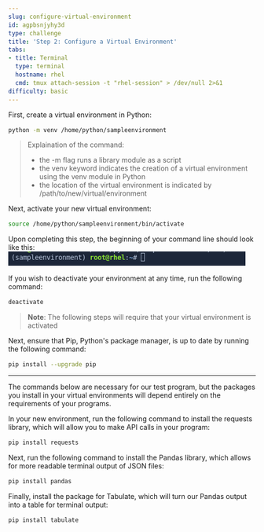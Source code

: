 ```yaml
---
slug: configure-virtual-environment
id: agpbsnjyhy3d
type: challenge
title: 'Step 2: Configure a Virtual Environment'
tabs:
- title: Terminal
  type: terminal
  hostname: rhel
  cmd: tmux attach-session -t "rhel-session" > /dev/null 2>&1
difficulty: basic
---
```

First, create a virtual environment in Python:

```bash
python -m venv /home/python/sampleenvironment
```

>Explaination of the command:
>
>* the -m flag runs a library module as a script
>* the venv keyword indicates the creation of a virtual environment using the venv module in Python
>* the location of the virtual environment is indicated by /path/to/new/virtual/environment

Next, activate your new virtual environment:

```bash
source /home/python/sampleenvironment/bin/activate
```

Upon completing this step, the beginning of your command line should look like this:
![](../assets/venv_activation.png)

If you wish to deactivate your environment at any time, run the following command:

```bash
deactivate
```

>**Note**: The following steps will require that your virtual environment is activated

Next, ensure that Pip, Python's package manager, is up to date by running the following command:

```bash
pip install --upgrade pip
```

---

The commands below are necessary for our test program, but the packages you install in your virtual environments will depend entirely on the requirements of your programs.

In your new environment, run the following command to install the requests library, which will allow you to make API calls in your program:

```bash
pip install requests
```

Next, run the following command to install the Pandas library, which allows for more readable terminal output of JSON files:

```bash
pip install pandas
```

Finally, install the package for Tabulate, which will turn our Pandas output into a table for terminal output:

```bash
pip install tabulate
```
